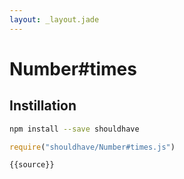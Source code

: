 ```yaml
---
layout: _layout.jade
---
```


# Number#times

## Instillation

```sh
npm install --save shouldhave
```

```js
require("shouldhave/Number#times.js")
```

```js
{{source}}
```